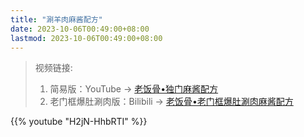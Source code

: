 ```yaml
---
title: "涮羊肉麻酱配方"
date: 2023-10-06T00:49:00+08:00
lastmod: 2023-10-06T00:49:00+08:00
---
```


> 视频链接:
>
> 1. 简易版：YouTube -> [老饭骨•独门麻酱配方](https://www.youtube.com/watch?v=H2jN-HhbRTI)
> 2. 老门框爆肚涮肉版：Bilibili -> [老饭骨•老门框爆肚涮肉麻酱配方](https://www.bilibili.com/video/BV1Ue4y1u7FB)

{{% youtube "H2jN-HhbRTI" %}}
